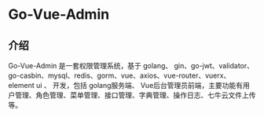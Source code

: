# Go-Vue-Admin

## 介绍
Go-Vue-Admin 是一套权限管理系统，基于 golang、 gin、go-jwt、validator、go-casbin、mysql、redis、gorm、vue、axios、vue-router、vuerx、element ui 、 开发，包括 golang服务端、 Vue后台管理员前端，主要功能有用户管理、角色管理、菜单管理、接口管理、字典管理、操作日志、七牛云文件上传等。
